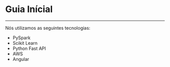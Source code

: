 # Guia Inícial
___
Nós utilizamos as seguintes tecnologias:
* PySpark
* Scikit Learn
* Python Fast API
* AWS
* Angular